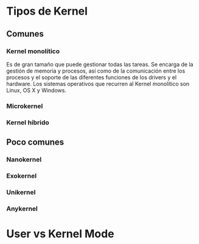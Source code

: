 # Tipos de Kernel
## Comunes
### Kernel monolítico
  Es de gran tamaño que puede gestionar todas las tareas. Se encarga de la gestión de memoria y procesos, así como de la comunicación entre los procesos y el soporte de las diferentes funciones de los drivers y el hardware. Los sistemas operativos que recurren al Kernel monolítico son Linux, OS X y Windows.
### Microkernel
### Kernel híbrido

## Poco comunes
### Nanokernel
### Exokernel
### Unikernel
### Anykernel

# User vs Kernel Mode
